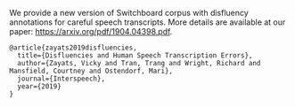 We provide a new version of Switchboard corpus with disfluency annotations for careful speech transcripts.
More details are available at our paper: https://arxiv.org/pdf/1904.04398.pdf.


```
@article{zayats2019disfluencies,
  title={Disfluencies and Human Speech Transcription Errors},
  author={Zayats, Vicky and Tran, Trang and Wright, Richard and Mansfield, Courtney and Ostendorf, Mari},
  journal={Interspeech},
  year={2019}
}
```
